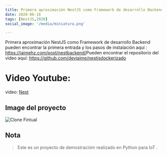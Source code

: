 ```yaml
---
title: Primera aproximación NestJS como Framework de desarrollo Backend
date: 2020-06-16
tags: [NestJS,2020]
social_image: '/media/miniatura.png'

---
```

Primera aproximación NestJS como Framework de desarrollo Backend
pueden encontrar la primera entrada y los pasos de instalación aquí : https://jaimehz.com/post/nestbackend/​
Pueden encontrar el repositorio del video aquí:
https://github.com/devjaime/nestjsdockerizado


# Video Youtube:

video: [Nest](https://www.youtube.com/watch?v=8EU2ZEmHwPk)


## Image del proyecto

![Clone Fintual](/media/miniatura.png)


## Nota

> Este es un proyecto de demostracióm realizado en Python para IoT .
